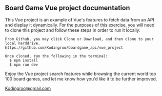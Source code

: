 ## Board Game Vue project documentation

This Vue project is an example of Vue's features to fetch data from an API and display it dynamically. For the purposes of this exercise, you will need to clone this project and follow these steps in order to run it locally:

```
From Github, you may click Clone or Download, and then clone to your local harddrive.
https://github.com/Kodingroo/boardgame_api/vue_project

Once cloned, run the following in the terminal:
  $ npm install
  $ npm run dev

```
Enjoy the Vue project search features while browsing the current world top 100 board games, and let me know how you'd like it to be further improved.

Kodingroo@gmail.com

